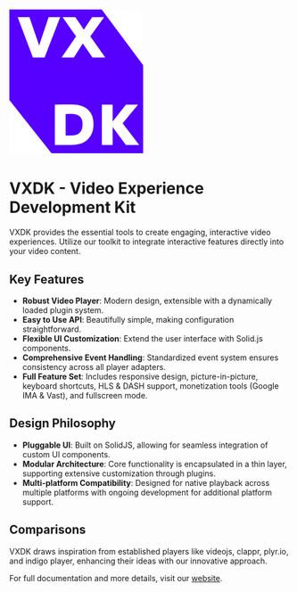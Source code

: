 
# ![Vxdk logo](./assets/vxdk_logo.png)

# VXDK - Video Experience Development Kit

VXDK provides the essential tools to create engaging, interactive video experiences. Utilize our toolkit to integrate interactive features directly into your video content.

## Key Features

- **Robust Video Player**: Modern design, extensible with a dynamically loaded plugin system.
- **Easy to Use API**: Beautifully simple, making configuration straightforward.
- **Flexible UI Customization**: Extend the user interface with Solid.js components.
- **Comprehensive Event Handling**: Standardized event system ensures consistency across all player adapters.
- **Full Feature Set**: Includes responsive design, picture-in-picture, keyboard shortcuts, HLS & DASH support, monetization tools (Google IMA & Vast), and fullscreen mode.

## Design Philosophy

- **Pluggable UI**: Built on SolidJS, allowing for seamless integration of custom UI components.
- **Modular Architecture**: Core functionality is encapsulated in a thin layer, supporting extensive customization through plugins.
- **Multi-platform Compatibility**: Designed for native playback across multiple platforms with ongoing development for additional platform support.

## Comparisons

VXDK draws inspiration from established players like videojs, clappr, plyr.io, and indigo player, enhancing their ideas with our innovative approach.

For full documentation and more details, visit our [website](https://vxdk.dev).
